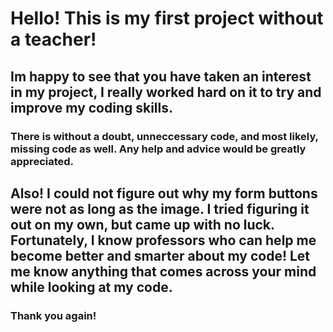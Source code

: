 # Hello! This is my first project without a teacher!

## Im happy to see that you have taken an interest in my project, I really worked hard on it to try and improve my coding skills.

### There is without a doubt, unneccessary code, and most likely, missing code as well. Any help and advice would be greatly appreciated.

## Also! I could not figure out why my form buttons were not as long as the image. I tried figuring it out on my own, but came up with no luck. Fortunately, I know professors who can help me become better and smarter about my code! Let me know anything that comes across your mind while looking at my code.

### Thank you again!
